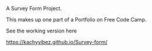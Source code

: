 A Survey Form Project.

This makes up one part of a Portfolio on Free Code Camp.

See the working version here

https://kachyvibez.github.io/Survey-form/
